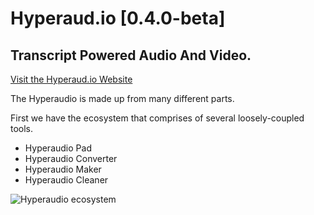 Hyperaud.io [0.4.0-beta]
========================

Transcript Powered Audio And Video.
-----------------------------------

[Visit the Hyperaud.io Website](http://hyperaud.io)

The Hyperaudio is made up from many different parts.

First we have the ecosystem that comprises of several loosely-coupled tools.

- Hyperaudio Pad
- Hyperaudio Converter
- Hyperaudio Maker
- Hyperaudio Cleaner


![Hyperaudio ecosystem](http://hyperaud.io/assets/images/inserts/hyperaudio-diagram@2x.png)
